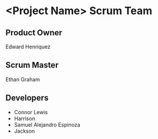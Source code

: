 # \<Project Name\> Scrum Team
## Product Owner
Edward Henriquez 
## Scrum Master
Ethan Graham
## Developers
- Connor Lewis
- Harrison
- Samuel Alejandro Espinoza
- Jackson
